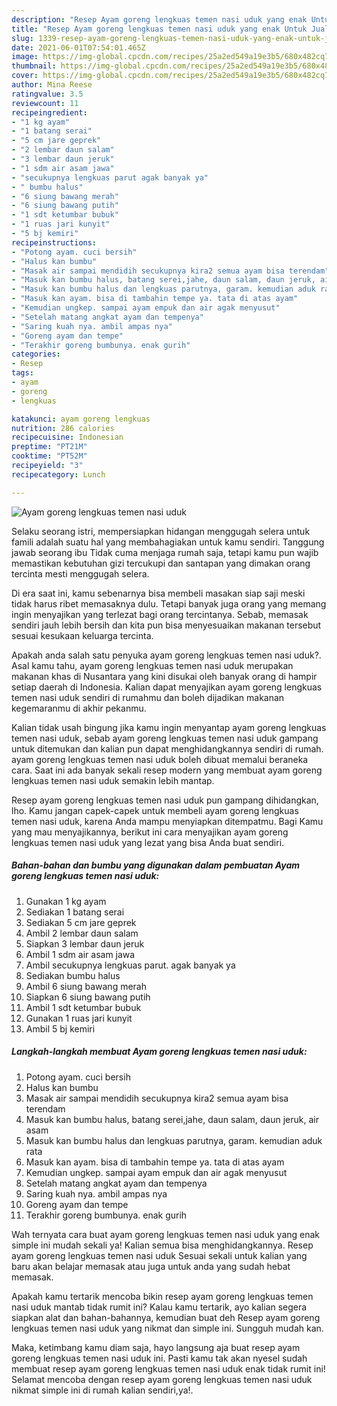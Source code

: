 ```yaml
---
description: "Resep Ayam goreng lengkuas temen nasi uduk yang enak Untuk Jualan"
title: "Resep Ayam goreng lengkuas temen nasi uduk yang enak Untuk Jualan"
slug: 1339-resep-ayam-goreng-lengkuas-temen-nasi-uduk-yang-enak-untuk-jualan
date: 2021-06-01T07:54:01.465Z
image: https://img-global.cpcdn.com/recipes/25a2ed549a19e3b5/680x482cq70/ayam-goreng-lengkuas-temen-nasi-uduk-foto-resep-utama.jpg
thumbnail: https://img-global.cpcdn.com/recipes/25a2ed549a19e3b5/680x482cq70/ayam-goreng-lengkuas-temen-nasi-uduk-foto-resep-utama.jpg
cover: https://img-global.cpcdn.com/recipes/25a2ed549a19e3b5/680x482cq70/ayam-goreng-lengkuas-temen-nasi-uduk-foto-resep-utama.jpg
author: Mina Reese
ratingvalue: 3.5
reviewcount: 11
recipeingredient:
- "1 kg ayam"
- "1 batang serai"
- "5 cm jare geprek"
- "2 lembar daun salam"
- "3 lembar daun jeruk"
- "1 sdm air asam jawa"
- "secukupnya lengkuas parut agak banyak ya"
- " bumbu halus"
- "6 siung bawang merah"
- "6 siung bawang putih"
- "1 sdt ketumbar bubuk"
- "1 ruas jari kunyit"
- "5 bj kemiri"
recipeinstructions:
- "Potong ayam. cuci bersih"
- "Halus kan bumbu"
- "Masak air sampai mendidih secukupnya kira2 semua ayam bisa terendam"
- "Masuk kan bumbu halus, batang serei,jahe, daun salam, daun jeruk, air asam"
- "Masuk kan bumbu halus dan lengkuas parutnya, garam. kemudian aduk rata"
- "Masuk kan ayam. bisa di tambahin tempe ya. tata di atas ayam"
- "Kemudian ungkep. sampai ayam empuk dan air agak menyusut"
- "Setelah matang angkat ayam dan tempenya"
- "Saring kuah nya. ambil ampas nya"
- "Goreng ayam dan tempe"
- "Terakhir goreng bumbunya. enak gurih"
categories:
- Resep
tags:
- ayam
- goreng
- lengkuas

katakunci: ayam goreng lengkuas 
nutrition: 286 calories
recipecuisine: Indonesian
preptime: "PT21M"
cooktime: "PT52M"
recipeyield: "3"
recipecategory: Lunch

---
```



![Ayam goreng lengkuas temen nasi uduk](https://img-global.cpcdn.com/recipes/25a2ed549a19e3b5/680x482cq70/ayam-goreng-lengkuas-temen-nasi-uduk-foto-resep-utama.jpg)

Selaku seorang istri, mempersiapkan hidangan menggugah selera untuk famili adalah suatu hal yang membahagiakan untuk kamu sendiri. Tanggung jawab seorang ibu Tidak cuma menjaga rumah saja, tetapi kamu pun wajib memastikan kebutuhan gizi tercukupi dan santapan yang dimakan orang tercinta mesti menggugah selera.

Di era  saat ini, kamu sebenarnya bisa membeli masakan siap saji meski tidak harus ribet memasaknya dulu. Tetapi banyak juga orang yang memang ingin menyajikan yang terlezat bagi orang tercintanya. Sebab, memasak sendiri jauh lebih bersih dan kita pun bisa menyesuaikan makanan tersebut sesuai kesukaan keluarga tercinta. 



Apakah anda salah satu penyuka ayam goreng lengkuas temen nasi uduk?. Asal kamu tahu, ayam goreng lengkuas temen nasi uduk merupakan makanan khas di Nusantara yang kini disukai oleh banyak orang di hampir setiap daerah di Indonesia. Kalian dapat menyajikan ayam goreng lengkuas temen nasi uduk sendiri di rumahmu dan boleh dijadikan makanan kegemaranmu di akhir pekanmu.

Kalian tidak usah bingung jika kamu ingin menyantap ayam goreng lengkuas temen nasi uduk, sebab ayam goreng lengkuas temen nasi uduk gampang untuk ditemukan dan kalian pun dapat menghidangkannya sendiri di rumah. ayam goreng lengkuas temen nasi uduk boleh dibuat memalui beraneka cara. Saat ini ada banyak sekali resep modern yang membuat ayam goreng lengkuas temen nasi uduk semakin lebih mantap.

Resep ayam goreng lengkuas temen nasi uduk pun gampang dihidangkan, lho. Kamu jangan capek-capek untuk membeli ayam goreng lengkuas temen nasi uduk, karena Anda mampu menyiapkan ditempatmu. Bagi Kamu yang mau menyajikannya, berikut ini cara menyajikan ayam goreng lengkuas temen nasi uduk yang lezat yang bisa Anda buat sendiri.

<!--inarticleads1-->

##### Bahan-bahan dan bumbu yang digunakan dalam pembuatan Ayam goreng lengkuas temen nasi uduk:

1. Gunakan 1 kg ayam
1. Sediakan 1 batang serai
1. Sediakan 5 cm jare geprek
1. Ambil 2 lembar daun salam
1. Siapkan 3 lembar daun jeruk
1. Ambil 1 sdm air asam jawa
1. Ambil secukupnya lengkuas parut. agak banyak ya
1. Sediakan  bumbu halus
1. Ambil 6 siung bawang merah
1. Siapkan 6 siung bawang putih
1. Ambil 1 sdt ketumbar bubuk
1. Gunakan 1 ruas jari kunyit
1. Ambil 5 bj kemiri




<!--inarticleads2-->

##### Langkah-langkah membuat Ayam goreng lengkuas temen nasi uduk:

1. Potong ayam. cuci bersih
1. Halus kan bumbu
1. Masak air sampai mendidih secukupnya kira2 semua ayam bisa terendam
1. Masuk kan bumbu halus, batang serei,jahe, daun salam, daun jeruk, air asam
1. Masuk kan bumbu halus dan lengkuas parutnya, garam. kemudian aduk rata
1. Masuk kan ayam. bisa di tambahin tempe ya. tata di atas ayam
1. Kemudian ungkep. sampai ayam empuk dan air agak menyusut
1. Setelah matang angkat ayam dan tempenya
1. Saring kuah nya. ambil ampas nya
1. Goreng ayam dan tempe
1. Terakhir goreng bumbunya. enak gurih




Wah ternyata cara buat ayam goreng lengkuas temen nasi uduk yang enak simple ini mudah sekali ya! Kalian semua bisa menghidangkannya. Resep ayam goreng lengkuas temen nasi uduk Sesuai sekali untuk kalian yang baru akan belajar memasak atau juga untuk anda yang sudah hebat memasak.

Apakah kamu tertarik mencoba bikin resep ayam goreng lengkuas temen nasi uduk mantab tidak rumit ini? Kalau kamu tertarik, ayo kalian segera siapkan alat dan bahan-bahannya, kemudian buat deh Resep ayam goreng lengkuas temen nasi uduk yang nikmat dan simple ini. Sungguh mudah kan. 

Maka, ketimbang kamu diam saja, hayo langsung aja buat resep ayam goreng lengkuas temen nasi uduk ini. Pasti kamu tak akan nyesel sudah membuat resep ayam goreng lengkuas temen nasi uduk enak tidak rumit ini! Selamat mencoba dengan resep ayam goreng lengkuas temen nasi uduk nikmat simple ini di rumah kalian sendiri,ya!.


